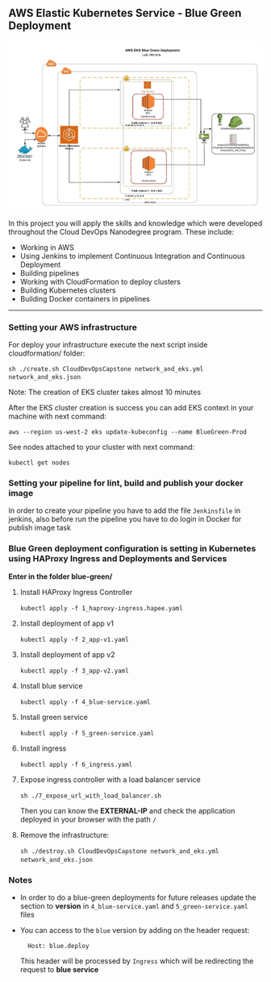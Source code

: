 ## AWS Elastic Kubernetes Service - Blue Green Deployment

![img-diagram](diagram/diagram_capston_nanodegree.jpeg) 

In this project you will apply the skills and knowledge which were developed throughout the Cloud DevOps Nanodegree program. These include:

* Working in AWS
* Using Jenkins to implement Continuous Integration and Continuous Deployment
* Building pipelines
* Working with CloudFormation to deploy clusters
* Building Kubernetes clusters
* Building Docker containers in pipelines

---
### Setting your AWS infrastructure

For deploy your infrastructure execute the next script inside cloudformation/ folder:

    sh ./create.sh CloudDevOpsCapstone network_and_eks.yml network_and_eks.json
    
Note: The creation of EKS cluster takes almost 10 minutes

After the EKS cluster creation is success you can add EKS context in your machine with next command:

    aws --region us-west-2 eks update-kubeconfig --name BlueGreen-Prod

See nodes attached to your cluster with next command:

    kubectl get nodes

### Setting your pipeline for lint, build and publish your docker image

In order to create your pipeline you have to add the file `Jenkinsfile` in jenkins, also before run the pipeline you have to do login in Docker for publish image task

### Blue Green deployment configuration is setting in Kubernetes using HAProxy Ingress and Deployments and Services

**Enter in the folder blue-green/**

1) Install HAProxy Ingress Controller
    
    `kubectl apply -f 1_haproxy-ingress.hapee.yaml`
    
2) Install deployment of app v1
    
    `kubectl apply -f 2_app-v1.yaml`
    
3) Install deployment of app v2

    `kubectl apply -f 3_app-v2.yaml`

4) Install blue service

    `kubectl apply -f 4_blue-service.yaml`

5) Install green service

    `kubectl apply -f 5_green-service.yaml`

6) Install ingress

    `kubectl apply -f 6_ingress.yaml`

7) Expose ingress controller with a load balancer service

    `sh ./7_expose_url_with_load_balancer.sh`

   Then you can know the **EXTERNAL-IP** and check the application deployed in your browser with the path `/`

8) Remove the infrastructure:

    `sh ./destroy.sh CloudDevOpsCapstone network_and_eks.yml network_and_eks.json`

### Notes

* In order to do a blue-green deployments for future releases update the section to **version** in `4_blue-service.yaml` and `5_green-service.yaml` files

* You can access to the `blue` version by adding on the header request:

        Host: blue.deploy

    This header will be processed by `Ingress` which will be redirecting the request to **blue service**
